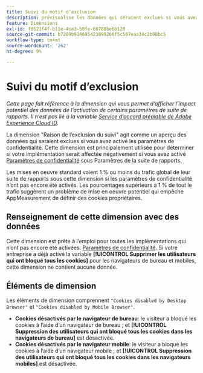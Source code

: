 ```yaml
---
title: Suivi du motif d’exclusion
description: prévisualise les données qui seraient exclues si vous avez activé les paramètres de confidentialité.
feature: Dimensions
exl-id: f0521f4f-b11e-4ce3-b0fe-60788be6b120
source-git-commit: b7209b914695423099266f5c507eaa34c2b98bc5
workflow-type: tm+mt
source-wordcount: '262'
ht-degree: 9%

---
```


# Suivi du motif d’exclusion

*Cette page fait référence à la dimension qui vous permet d’afficher l’impact potentiel des données de l’activation de certains paramètres de suite de rapports. Il n’est pas lié à la variable [Service d’accord préalable de Adobe Experience Cloud ID](https://experienceleague.adobe.com/docs/id-service/using/implementation/opt-in-service/optin-overview.html?lang=fr).*

La dimension &quot;Raison de l’exclusion du suivi&quot; agit comme un aperçu des données qui seraient exclues si vous avez activé les paramètres de confidentialité. Cette dimension est principalement utilisée pour déterminer si votre implémentation serait affectée négativement si vous avez activé [Paramètres de confidentialité](https://experienceleague.adobe.com/docs/core-services/interface/administration/ec-cookies/browser-cookie-settings.html) sous Paramètres de la suite de rapports.

Les mises en oeuvre standard voient 1 % ou moins du trafic global de leur suite de rapports sous cette dimension si les paramètres de confidentialité n’ont pas encore été activés. Les pourcentages supérieurs à 1 % de tout le trafic suggèrent un problème de mise en oeuvre potentiel qui empêche AppMeasurement de définir des cookies propriétaires.

## Renseignement de cette dimension avec des données

Cette dimension est prête à l’emploi pour toutes les implémentations qui n’ont pas encore été activées. [Paramètres de confidentialité](https://experienceleague.adobe.com/docs/core-services/interface/administration/ec-cookies/browser-cookie-settings.html). Si votre entreprise a déjà activé la variable **[!UICONTROL Supprimer les utilisateurs qui ont bloqué tous les cookies]** pour les navigateurs de bureau et mobiles, cette dimension ne contient aucune donnée.

## Éléments de dimension

Les éléments de dimension comprennent `"Cookies disabled by Desktop Browser"` et `"Cookies disabled by Mobile Browser"`.

* **Cookies désactivés par le navigateur de bureau**: le visiteur a bloqué les cookies à l’aide d’un navigateur de bureau ; et **[!UICONTROL Suppression des utilisateurs qui ont bloqué tous les cookies dans les navigateurs de bureau]** est désactivée.
* **Cookies désactivés par le navigateur mobile**: le visiteur a bloqué les cookies à l’aide d’un navigateur mobile ; et **[!UICONTROL Suppression des utilisateurs qui ont bloqué tous les cookies dans les navigateurs mobiles]** est désactivée.
